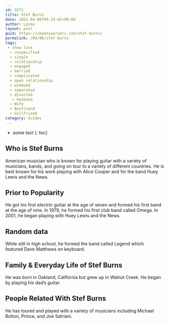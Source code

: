 ```yaml
---
id: 3271
title: Stef Burns
date: 2021-04-06T04:24:42+00:00
author: Laima
layout: post
guid: https://ukdataservers.com/stef-burns/
permalink: /04/06/stef-burns
tags:
 - show love
  - unspecified
  - single
  - relationship
  - engaged
  - married
  - complicated
  - open relationship
  - widowed
  - separated
  - divorced
   - Husband
  - Wife
  - Boyfriend
  - Girlfriend
category: Guides
---
```


* some text
{: toc}


## Who is Stef Burns
                  
                  
                  
American musician who is known for playing guitar with a variety of musicians, bands, and going on tour to a variety of different countries. He is best known for his work playing with Alice Cooper and for the band Huey Lewis and the News. 
                  
              
            
              
            
                
                
                
## Prior to Popularity
                  
                  
                  
He got his first electric guitar at the age of seven and formed his first band at the age of nine. In 1979, he formed his first club band called Omega. In 2001, he began playing with Huey Lewis and the News. 
                  
              
            
              
            
                
                
                
## Random data
                  
                  
                  
While still in high school, he formed the band called Legend which featured Dave Matthews on keyboard. 
                  
              
            
              
            
                
                
                
## Family & Everyday Life of Stef Burns
                  
                  
                  
He was born in Oakland, California but grew up in Walnut Creek. He began by playing his dad&#8217;s guitar. 
                  
              
            
              
            
                
                
                
## People Related With Stef Burns
                  
                  
                  
He has toured and played with a variety of musicians including Michael Bolton, Prince, and Joe Satriani. 
                  
              
            
              
            
                
              
            
              
              
            
            
              
            
          
          
          